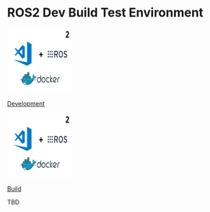 # ROS2 Dev Build Test Environment

<div class="grid-container">
    <div class="grid-item">
        <a href="dev">
        <img src="images/ros_dev.png" width="150" height="150">
        <p>Development</p>
        </a>
    </div>
    <div class="grid-item">
    <a href="build">
        <img src="images/ros_dev.png" width="150" height="150">
        <p>Build</p>
        </a>
    </div>
    <div class="grid-item">
        <p>TBD</p>
    </div>
    
</div>